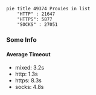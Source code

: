 
```mermaid
pie title 49374 Proxies in list
    "HTTP" : 21647
    "HTTPS": 5877
    "SOCKS" : 27051
```

### Some Info
#### Average Timeout

- mixed: 3.2s
- http: 1.3s
- https: 8.3s
- socks: 4.8s